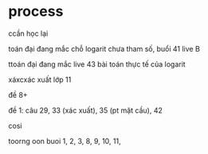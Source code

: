 # process

ccần học lại 

toán đại đang mắc chỗ logarit chưa tham số, buổi 41 live B 

ttoán đại đang mắc live 43 bài toán thực tế của logarit


xáxcxác xuất lớp 11

đề 8+ 

đề 1: câu 29, 33 (xác xuất), 35 (pt mặt cầu), 42

cosi

toorng oon 
buoi 1, 2, 3, 8, 9, 10, 11, 